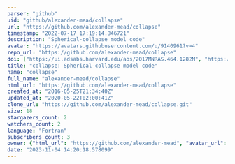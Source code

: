 ```yaml
---
parser: "github"
uid: "github/alexander-mead/collapse"
url: "https://github.com/alexander-mead/collapse"
timestamp: "2022-07-17 17:19:14.846721"
description: "Spherical-collapse model code"
avatar: "https://avatars.githubusercontent.com/u/9140961?v=4"
repo_url: "https://github.com/alexander-mead/collapse"
doi: ["https://ui.adsabs.harvard.edu/abs/2017MNRAS.464.1282M", "https://ui.adsabs.harvard.edu/abs/2018ascl.soft02014M/abstract"]
title: "collapse: Spherical-collapse model code"
name: "collapse"
full_name: "alexander-mead/collapse"
html_url: "https://github.com/alexander-mead/collapse"
created_at: "2016-05-25T21:34:40Z"
updated_at: "2020-05-22T02:00:41Z"
clone_url: "https://github.com/alexander-mead/collapse.git"
size: 18
stargazers_count: 2
watchers_count: 2
language: "Fortran"
subscribers_count: 3
owner: {"html_url": "https://github.com/alexander-mead", "avatar_url": "https://avatars.githubusercontent.com/u/9140961?v=4", "login": "alexander-mead", "type": "User"}
date: "2023-11-04 14:20:18.578099"
---
```

